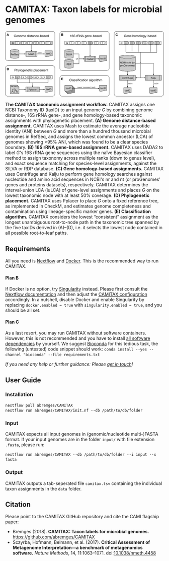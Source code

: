 # CAMITAX: Taxon labels for microbial genomes

![The CAMITAX taxonomic assignment workflow](workflow.png "The CAMITAX taxonomic assignment workflow")

**The CAMITAX taxonomic assignment workflow.**
CAMITAX assigns one NCBI Taxonomy ID (taxID) to an input genome *G* by combining genome distance-, 16S rRNA gene-, and gene homology-based taxonomic assignments with phylogenetic placement.
**(A) Genome distance-based assignment.**
CAMITAX uses Mash to estimate the average nucleotide identity (ANI) between *G* and more than a hundred thousand microbial genomes in RefSeq, and assigns the lowest common ancestor (LCA) of genomes showing >95% ANI, which was found to be a clear species boundary.
**(B) 16S rRNA gene-based assignment.**
CAMITAX uses DADA2 to label *G*'s 16S rRNA gene sequences using the naïve Bayesian classifier method to assign taxonomy across multiple ranks (down to genus level), and exact sequence matching for species-level assignments, against the SILVA or RDP database.
**(C) Gene homology-based assignments.**
CAMITAX uses Centrifuge and Kaiju to perform gene homology searches against nucleotide and amino acid sequences in NCBI's nr and nt (or proGenomes' genes and proteins datasets), respectively. CAMITAX determines the interval-union LCA (iuLCA) of gene-level assignments and places *G* on the lowest taxonomic node with at least 50% coverage.
**(D) Phylogenetic placement.**
CAMITAX uses Pplacer to place *G* onto a fixed reference tree, as implemented in CheckM, and estimates genome completeness and contamination using lineage-specific marker genes.
**(E) Classification algorithm.**
CAMITAX considers the lowest “consistent” assignment as the longest unambiguous root-to-node path in the taxonomic tree spanned by the five taxIDs derived in (A)–(D), i.e. it selects the lowest node contained in all possible root-to-leaf paths.

## Requirements

All you need is [Nextflow](https://www.nextflow.io/) and [Docker](https://www.docker.com/). This is the recommended way to run CAMITAX.

#### Plan B

If Docker is no option, try [Singularity](https://singularity.lbl.gov/) instead. Please first consult the [Nextflow documentation](https://www.nextflow.io/docs/latest/singularity.html) and then adjust the [CAMITAX configuration](nextflow.config) accordingly. In a nutshell, disable Docker and enable Singularity by replacing `docker.enabled = true` with `singularity.enabled = true`, and you should be all set.

#### Plan C

As a last resort, you may run CAMITAX without software containers. However, this is not recommended and you have to install [all software dependencies](requirements.txt) by yourself. We suggest [Bioconda](https://bioconda.github.io/) for this tedious task, the following (untested) code snippet should work: ``conda install --yes --channel "bioconda" --file requirements.txt``

*If you need any help or further guidance: Please [get in touch](https://github.com/abremges/CAMITAX/issues)!*

## User Guide

### Installation

```
nextflow pull abremges/CAMITAX
nextflow run abremges/CAMITAX/init.nf --db /path/to/db/folder
```

### Input

CAMITAX expects all input genomes in (genomic/nucleotide multi-)FASTA format.
If your input genomes are in the folder `input/` with file extension `.fasta`, please run:
```
nextflow run abremges/CAMITAX --db /path/to/db/folder --i input --x fasta
```

### Output

CAMITAX outputs a tab-seperated file `camitax.tsv` containing the individual taxon assignments in the `data` folder.

## Citation

Please point to the CAMITAX GitHub repository and cite the CAMI flagship paper:
* Bremges (2018). **CAMITAX: Taxon labels for microbial genomes.** https://github.com/abremges/CAMITAX
* Sczyrba, Hofmann, Belmann, et al. (2017). **Critical Assessment of Metagenome Interpretation—a benchmark of metagenomics software.** *Nature Methods*, 14, 11:1063–1071. doi:[10.1038/nmeth.4458](https://doi.org/10.1038/nmeth.4458)
